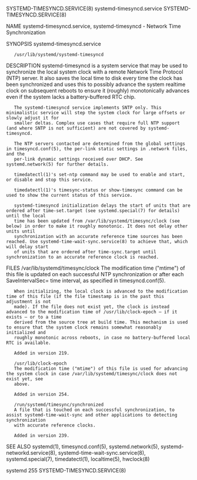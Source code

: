 SYSTEMD-TIMESYNCD.SERVICE(8)					   systemd-timesyncd.service					  SYSTEMD-TIMESYNCD.SERVICE(8)

NAME
       systemd-timesyncd.service, systemd-timesyncd - Network Time Synchronization

SYNOPSIS
       systemd-timesyncd.service

       /usr/lib/systemd/systemd-timesyncd

DESCRIPTION
       systemd-timesyncd is a system service that may be used to synchronize the local system clock with a remote Network Time Protocol (NTP) server. It also
       saves the local time to disk every time the clock has been synchronized and uses this to possibly advance the system realtime clock on subsequent
       reboots to ensure it (roughly) monotonically advances even if the system lacks a battery-buffered RTC chip.

       The systemd-timesyncd service implements SNTP only. This minimalistic service will step the system clock for large offsets or slowly adjust it for
       smaller deltas. Complex use cases that require full NTP support (and where SNTP is not sufficient) are not covered by systemd-timesyncd.

       The NTP servers contacted are determined from the global settings in timesyncd.conf(5), the per-link static settings in .network files, and the
       per-link dynamic settings received over DHCP. See systemd.network(5) for further details.

       timedatectl(1)'s set-ntp command may be used to enable and start, or disable and stop this service.

       timedatectl(1)'s timesync-status or show-timesync command can be used to show the current status of this service.

       systemd-timesyncd initialization delays the start of units that are ordered after time-set.target (see systemd.special(7) for details) until the local
       time has been updated from /var/lib/systemd/timesync/clock (see below) in order to make it roughly monotonic. It does not delay other units until
       synchronization with an accurate reference time sources has been reached. Use systemd-time-wait-sync.service(8) to achieve that, which will delay start
       of units that are ordered after time-sync.target until synchronization to an accurate reference clock is reached.

FILES
       /var/lib/systemd/timesync/clock
	   The modification time ("mtime") of this file is updated on each successful NTP synchronization or after each SaveIntervalSec= time interval, as
	   specified in timesyncd.conf(5).

	   When initializing, the local clock is advanced to the modification time of this file (if the file timestamp is in the past this adjustment is not
	   made). If the file does not exist yet, the clock is instead advanced to the modification time of /usr/lib/clock-epoch – if it exists – or to a time
	   derived from the source tree at build time. This mechanism is used to ensure that the system clock remains somewhat reasonably initialized and
	   roughly monotonic across reboots, in case no battery-buffered local RTC is available.

	   Added in version 219.

       /usr/lib/clock-epoch
	   The modification time ("mtime") of this file is used for advancing the system clock in case /var/lib/systemd/timesync/clock does not exist yet, see
	   above.

	   Added in version 254.

       /run/systemd/timesync/synchronized
	   A file that is touched on each successful synchronization, to assist systemd-time-wait-sync and other applications to detecting synchronization
	   with accurate reference clocks.

	   Added in version 239.

SEE ALSO
       systemd(1), timesyncd.conf(5), systemd.network(5), systemd-networkd.service(8), systemd-time-wait-sync.service(8), systemd.special(7), timedatectl(1),
       localtime(5), hwclock(8)

systemd 255															  SYSTEMD-TIMESYNCD.SERVICE(8)
